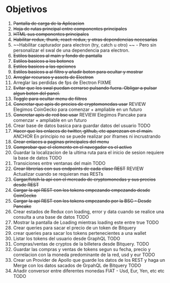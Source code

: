 # Objetivos

1. ~~Pantalla de carga de la Aplicacion~~
2. ~~Hoja de rutas principal entre componentes principales~~
3. ~~HTML sus componentes principales~~
4. ~~Habilitar redux, thunk, react-redux, y otras dependencias necesarias~~
5. ~~Habilitar capturador para electron (try, catch u otro) ~~ - Pero sin personalizar el swal de una dependencia para electron.
6. ~~Estilos basicos al main y fondo de pantalla~~
7. ~~Estilos basicos a los botones~~
8. ~~Estilos basicos a las opciones~~
9. ~~Estilos basicos a al filtro y añadir boton para ocultar y mostrar~~
10. ~~Arreglar recursos y assets de Electron~~
11. Arreglar las perdidas de fps de Electron FIXME
12. ~~Evitar que los swal puedan cerrarse pulsando fuera. Obligar a pulsar algun boton del panel.~~
13. ~~Toggle para ocultar menu de filtros~~
14. ~~Concretar que apis de precios de cryptomonedas usar~~ REVIEW Elegimos CoinGecko para comenzar + ampliable en un futuro
15. ~~Concretar apis de red bsc usar~~ REVIEW Elegimos Pancake para comenzar + ampliable en un futuro
16. Crear base de datos basica para guardar datos del usuario TODO
17. ~~Hacer que los enlaces de twitter, github, etc aparezcan en el main.~~ ANCHOR En principio no se puede realizar por iframes ni incrustrando
18. ~~Crear enlaces a paginas principales del menu~~
19. ~~Comprobar que el elemento en el navegador es el activo~~
20. Guardar la localizacion de la ultima ruta para el inicio de sesion requiere la base de datos TODO
21. Transiciones entre ventanas del main TODO
22. ~~Crear librerias con sus endpoints de cada clase REST~~ REVIEW Actualizar cuando se requieran mas RESTs
23. ~~Cargar/fetch la api con el mercado de cryptomonedas y sus precios desde REST~~
24. ~~Cargar la api REST con los tokens empezando empezando desde CoinGecko~~
25. ~~Cargar la api REST con los tokens empezando por la BSC - Desde Pancake~~
26. Crear estados de Redux con loading, error y data cuando se realice una consulta a una base de datos TODO
27. Mostrar la pantalla de Loading mientras loading este entre true TODO
28. Crear queries para sacar el precio de un token de Bitquery
29. crear queries para sacar los tokens pertenecientes a una wallet
30. Listar los tokens del usuario desde GraphQL TODO
31. Compras/ventas de cryptos de la billetera desde Bitquery. TODO
32. Guardar las compras y ventas de tokens segun su fecha, precio y correlacion con la moneda predominante de la red, usd y eur TODO
33. Crear un Provider de Apollo que guarde los datos de los REST y haga un Merge con los datos sacados de GrpahQL de Bitquery TODO
34. Añadir conversor entre diferentes monedas FIAT - Usd, Eur, Yen, etc etc TODO
